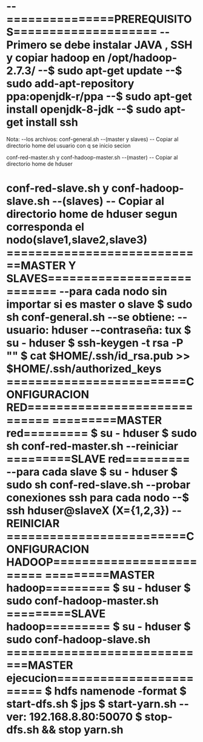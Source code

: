 --===============PREREQUISITOS====================
--Primero se debe instalar JAVA , SSH	y copiar hadoop en  /opt/hadoop-2.7.3/
--$ sudo apt-get update
--$ sudo add-apt-repository ppa:openjdk-r/ppa
--$ sudo apt-get install openjdk-8-jdk
--$ sudo apt-get install ssh
======================================================================
Nota:
--los archivos:
conf-general.sh --(master y slaves)
-- Copiar al directorio home del usuario con q se inicio secion

conf-red-master.sh y conf-hadoop-master.sh --(master)
-- Copiar al directorio home de hduser

conf-red-slave.sh  y conf-hadoop-slave.sh --(slaves)
-- Copiar al directorio home de hduser segun corresponda el nodo(slave1,slave2,slave3)
============================MASTER Y SLAVES===========================
--para cada nodo sin importar si es master o slave
$ sudo sh conf-general.sh
--se obtiene:
--usuario: 		hduser
--contraseña:	tux
$ su - hduser
$ ssh-keygen -t rsa -P ""
$ cat $HOME/.ssh/id_rsa.pub >> $HOME/.ssh/authorized_keys
=========================CONFIGURACION RED=============================
=========MASTER red=========
$ su - hduser
$ sudo sh conf-red-master.sh
--reiniciar
=========SLAVE red=========
--para cada slave
$ su - hduser
$ sudo sh conf-red-slave.sh
--probar conexiones ssh para cada nodo
--$ ssh hduser@slaveX  (X={1,2,3})
--REINICIAR
=========================CONFIGURACION HADOOP=========================
=========MASTER hadoop=========
$ su - hduser
$ sudo conf-hadoop-master.sh
=========SLAVE hadoop=========
$ su - hduser
$ sudo conf-hadoop-slave.sh
=============================MASTER ejecucion========================
$ hdfs namenode -format
$ start-dfs.sh
$ jps
$ start-yarn.sh
--ver: 	192.168.8.80:50070
$ stop-dfs.sh && stop yarn.sh
=====================================================================
